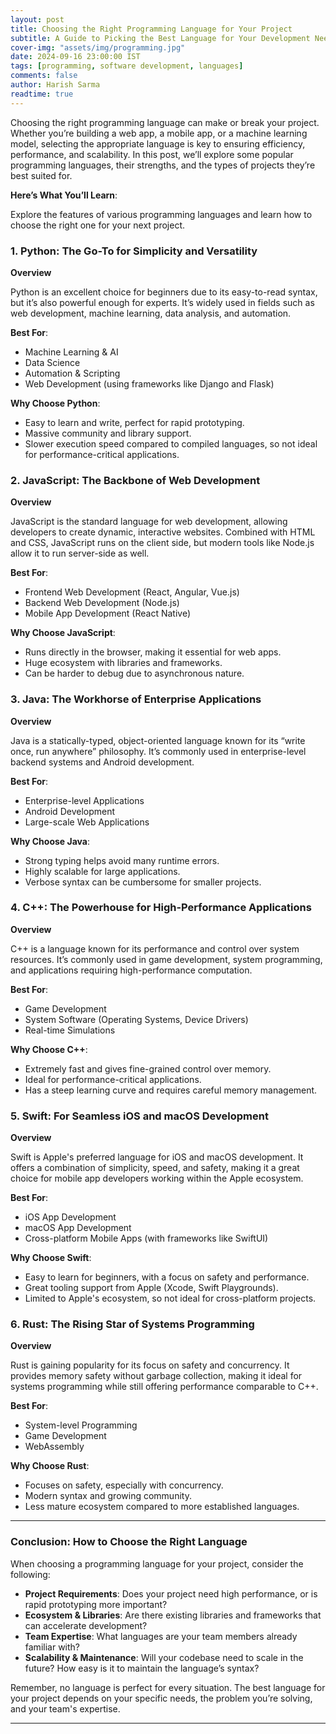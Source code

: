 ```yaml
---
layout: post  
title: Choosing the Right Programming Language for Your Project  
subtitle: A Guide to Picking the Best Language for Your Development Needs  
cover-img: "assets/img/programming.jpg"  
date: 2024-09-16 23:00:00 IST  
tags: [programming, software development, languages]  
comments: false  
author: Harish Sarma  
readtime: true  
---
```


Choosing the right programming language can make or break your project. Whether you’re building a web app, a mobile app, or a machine learning model, selecting the appropriate language is key to ensuring efficiency, performance, and scalability. In this post, we’ll explore some popular programming languages, their strengths, and the types of projects they’re best suited for.

**Here’s What You’ll Learn**:

Explore the features of various programming languages and learn how to choose the right one for your next project.

### 1. **Python: The Go-To for Simplicity and Versatility**

**Overview**

Python is an excellent choice for beginners due to its easy-to-read syntax, but it’s also powerful enough for experts. It’s widely used in fields such as web development, machine learning, data analysis, and automation.

**Best For**:

- Machine Learning & AI  
- Data Science  
- Automation & Scripting  
- Web Development (using frameworks like Django and Flask)

**Why Choose Python**:

- Easy to learn and write, perfect for rapid prototyping.  
- Massive community and library support.  
- Slower execution speed compared to compiled languages, so not ideal for performance-critical applications.

### 2. **JavaScript: The Backbone of Web Development**

**Overview**

JavaScript is the standard language for web development, allowing developers to create dynamic, interactive websites. Combined with HTML and CSS, JavaScript runs on the client side, but modern tools like Node.js allow it to run server-side as well.

**Best For**:

- Frontend Web Development (React, Angular, Vue.js)  
- Backend Web Development (Node.js)  
- Mobile App Development (React Native)

**Why Choose JavaScript**:

- Runs directly in the browser, making it essential for web apps.  
- Huge ecosystem with libraries and frameworks.  
- Can be harder to debug due to asynchronous nature.

### 3. **Java: The Workhorse of Enterprise Applications**

**Overview**

Java is a statically-typed, object-oriented language known for its “write once, run anywhere” philosophy. It’s commonly used in enterprise-level backend systems and Android development.

**Best For**:

- Enterprise-level Applications  
- Android Development  
- Large-scale Web Applications

**Why Choose Java**:

- Strong typing helps avoid many runtime errors.  
- Highly scalable for large applications.  
- Verbose syntax can be cumbersome for smaller projects.

### 4. **C++: The Powerhouse for High-Performance Applications**

**Overview**

C++ is a language known for its performance and control over system resources. It’s commonly used in game development, system programming, and applications requiring high-performance computation.

**Best For**:

- Game Development  
- System Software (Operating Systems, Device Drivers)  
- Real-time Simulations

**Why Choose C++**:

- Extremely fast and gives fine-grained control over memory.  
- Ideal for performance-critical applications.  
- Has a steep learning curve and requires careful memory management.

### 5. **Swift: For Seamless iOS and macOS Development**

**Overview**

Swift is Apple's preferred language for iOS and macOS development. It offers a combination of simplicity, speed, and safety, making it a great choice for mobile app developers working within the Apple ecosystem.

**Best For**:

- iOS App Development  
- macOS App Development  
- Cross-platform Mobile Apps (with frameworks like SwiftUI)

**Why Choose Swift**:

- Easy to learn for beginners, with a focus on safety and performance.  
- Great tooling support from Apple (Xcode, Swift Playgrounds).  
- Limited to Apple's ecosystem, so not ideal for cross-platform projects.

### 6. **Rust: The Rising Star of Systems Programming**

**Overview**

Rust is gaining popularity for its focus on safety and concurrency. It provides memory safety without garbage collection, making it ideal for systems programming while still offering performance comparable to C++.

**Best For**:

- System-level Programming  
- Game Development  
- WebAssembly

**Why Choose Rust**:

- Focuses on safety, especially with concurrency.  
- Modern syntax and growing community.  
- Less mature ecosystem compared to more established languages.

---

### Conclusion: How to Choose the Right Language

When choosing a programming language for your project, consider the following:

- **Project Requirements**: Does your project need high performance, or is rapid prototyping more important?  
- **Ecosystem & Libraries**: Are there existing libraries and frameworks that can accelerate development?  
- **Team Expertise**: What languages are your team members already familiar with?  
- **Scalability & Maintenance**: Will your codebase need to scale in the future? How easy is it to maintain the language’s syntax?

Remember, no language is perfect for every situation. The best language for your project depends on your specific needs, the problem you’re solving, and your team's expertise.

---
